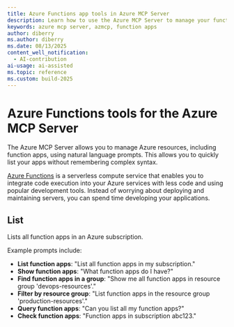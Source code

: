 ```yaml
---
title: Azure Functions app tools in Azure MCP Server
description: Learn how to use the Azure MCP Server to manage your function app resources in Azure.
keywords: azure mcp server, azmcp, function apps
author: diberry
ms.author: diberry
ms.date: 08/13/2025
content_well_notification: 
  - AI-contribution
ai-usage: ai-assisted
ms.topic: reference
ms.custom: build-2025
--- 
```

# Azure Functions tools for the Azure MCP Server

The Azure MCP Server allows you to manage Azure resources, including function apps, using natural language prompts. This allows you to quickly list your apps without remembering complex syntax.

[Azure Functions](/azure/azure-functions/) is a serverless compute service that enables you to integrate code execution into your Azure services with less code and using popular development tools. Instead of worrying about deploying and maintaining servers, you can spend time developing your applications.

## List

Lists all function apps in an Azure subscription.


Example prompts include:

- **List function apps**: "List all function apps in my subscription."
- **Show function apps**: "What function apps do I have?"
- **Find function apps in a group**: "Show me all function apps in resource group 'devops-resources'."
- **Filter by resource group**: "List function apps in the resource group 'production-resources'."
- **Query function apps**: "Can you list all my function apps?"
- **Check function apps**: "Function apps in subscription abc123."

